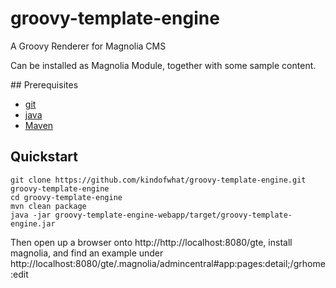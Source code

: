 groovy-template-engine
======================

A Groovy Renderer for Magnolia CMS

Can be installed as Magnolia Module, together with some sample content.

## Prerequisites
* [git](http://git-scm.com/)
* [java](java.com)
* [Maven](maven.apache.org)

## Quickstart
```shell
git clone https://github.com/kindofwhat/groovy-template-engine.git groovy-template-engine
cd groovy-template-engine
mvn clean package
java -jar groovy-template-engine-webapp/target/groovy-template-engine.jar
```
Then open up a browser onto http://http://localhost:8080/gte, install magnolia, and find an example under http://localhost:8080/gte/.magnolia/admincentral#app:pages:detail;/grhome:edit